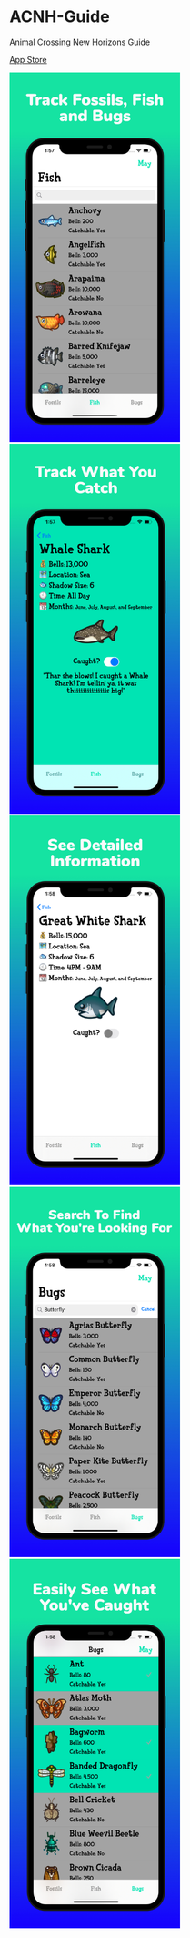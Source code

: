 # ACNH-Guide
Animal Crossing New Horizons Guide

<a href="https://apps.apple.com/us/app/acnh-collector/id1509342030">App Store</a>

<img src="https://github.com/thomasdye/ACNH-Guide/blob/master/6.5%20Screenshots/Image%201.jpeg?raw=true" width="300px">

<img src="https://github.com/thomasdye/ACNH-Guide/blob/master/6.5%20Screenshots/Image%202.jpeg?raw=true" width="300px">

<img src="https://github.com/thomasdye/ACNH-Guide/blob/master/6.5%20Screenshots/Image%203.jpeg?raw=true" width="300px">

<img src="https://github.com/thomasdye/ACNH-Guide/blob/master/6.5%20Screenshots/Image%204.jpeg?raw=true" width="300px">

<img src="https://github.com/thomasdye/ACNH-Guide/blob/master/6.5%20Screenshots/Image%205.jpeg?raw=true" width="300px">
